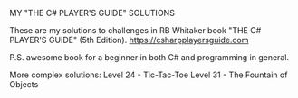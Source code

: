  MY "THE C# PLAYER'S GUIDE" SOLUTIONS

These are my solutions to challenges in RB Whitaker book "THE C# PLAYER'S GUIDE" (5th Edition). https://csharpplayersguide.com

P.S. awesome book for a beginner in both C# and programming in general.

More complex solutions:
Level 24 - Tic-Tac-Toe
Level 31 - The Fountain of Objects